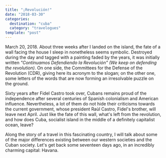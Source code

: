```yaml
---
title: "¡Revolución!"
date: "2018-03-30"
categories:
  destination: "cuba"
  category: "travelogues"
template: "post"
---
```


March 20, 2018. About three weeks after I landed on the island, the fate of a wall facing the house I sleep in nonetheless seems symbolic. Destroyed during the day and tagged with a painting faded by the years, it was initially written _"Continuamos Defendiendo la Revolución" (We keep on defending the revolution)_. On one side, the Committees for the Defense of the Revolution (CDR), giving here its acronym to the slogan; on the other one, some letters of the words that are now forming an irresolvable puzzle on the ground.

Sixty years after Fidel Castro took over, Cubans remains proud of the independence after several centuries of Spanish colonialism and American influence. Nevertheless, a lot of them do not hide their criticisms towards the current government, whose president Raùl Castro, Fidel's brother, will leave next April. Just like the fate of this wall, what's left from the revolution, and how does Cuba, socialist island in the middle of a definitely capitalist ocean, leave?

Along the story of a travel in this fascinating country, I will talk about some of the major differences existing between our western societies and the Cuban society. Let's get back some seventeen days ago, in an incredibly charming capital: Havana.
